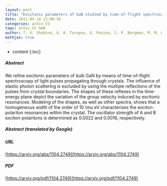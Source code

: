 ```yaml
---
layout: post
title: "Excitonic parameters of GaN studied by time-of-flight spectroscopy"
date: 2011-04-14 13:00:56
categories: arXiv_CV
tags: arXiv_CV GAN
author: T. V. Shubina, A. A. Toropov, G. Pozina, J. P. Bergman, M. M. Glazov, N. A. Gippius, P. Disseix, J. Leymarie, B. Gil, B. Monemar
mathjax: true
---
```


* content
{:toc}

##### Abstract
We refine excitonic parameters of bulk GaN by means of time-of-flight spectroscopy of light pulses propagating through crystals. The influence of elastic photon scattering is excluded by using the multiple reflections of the pulses from crystal boundaries. The shapes of these reflexes in the time-energy plane depict the variation of the group velocity induced by excitonic resonances. Modeling of the shapes, as well as other spectra, shows that a homogeneous width of the order of 10 \mu eV characterizes the exciton-polariton resonances within the crystal. The oscillator strength of A and B exciton-polaritons is determined as 0.0022 and 0.0016, respectively.

##### Abstract (translated by Google)


##### URL
[https://arxiv.org/abs/1104.2749](https://arxiv.org/abs/1104.2749)

##### PDF
[https://arxiv.org/pdf/1104.2749](https://arxiv.org/pdf/1104.2749)

